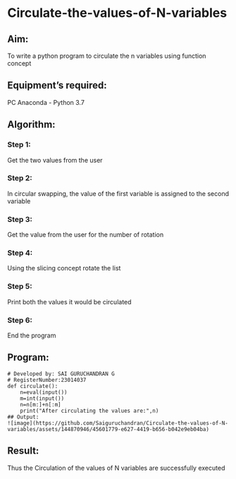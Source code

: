 # Circulate-the-values-of-N-variables
## Aim:
To write a python program to circulate the n variables using function concept
## Equipment’s required:
PC
Anaconda - Python 3.7
## Algorithm: 
### Step 1: 
Get the two values from the user
### Step 2: 
In circular swapping, the value of the first variable is assigned to the second variable
### Step 3: 
Get the value from the user for the number of rotation
### Step 4: 
Using the slicing concept rotate the list
### Step 5: 
Print both the values it would be circulated
### Step 6: 
End the program
## Program:
```# Program to circulate N values.
# Developed by: SAI GURUCHANDRAN G
# RegisterNumber:23014037
def circulate():
    n=eval(input())
    m=int(input())
    n=n[m:]+n[:m]
    print("After circulating the values are:",n)
## Output:
![image](https://github.com/Saiguruchandran/Circulate-the-values-of-N-variables/assets/144870946/45601779-e627-4419-b656-b042e9eb04ba)
```
## Result:
Thus the Circulation of the values of N variables are successfully executed
